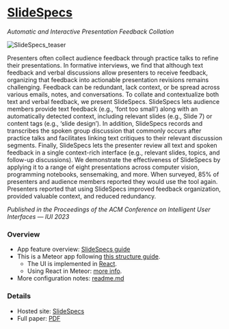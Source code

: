 # [SlideSpecs](https://jeremywrnr.com/SlideSpecs/)

*Automatic and Interactive Presentation Feedback Collation*

![SlideSpecs_teaser](https://user-images.githubusercontent.com/4837429/215202458-d1d09aaa-ddc6-420d-8109-c95e7bc6c93b.jpg)

Presenters often collect audience feedback through practice talks to refine their presentations. In formative interviews, we find that although text feedback and verbal discussions allow presenters to receive feedback, organizing that feedback into actionable presentation revisions remains challenging. Feedback can be redundant, lack context, or be spread across various emails, notes, and conversations. To collate and contextualize both text and verbal feedback, we present SlideSpecs. SlideSpecs lets audience members provide text feedback (e.g., ‘font too small’) along with an automatically detected context, including relevant slides (e.g., Slide 7) or content tags (e.g., ‘slide design’). In addition, SlideSpecs records and transcribes the spoken group discussion that commonly occurs after practice talks and facilitates linking text critiques to their relevant discussion segments. Finally, SlideSpecs lets the presenter review all text and spoken feedback in a single context-rich interface (e.g., relevant slides, topics, and follow-up discussions). We demonstrate the effectiveness of SlideSpecs by applying it to a range of eight presentations across computer vision, programming notebooks, sensemaking, and more. When surveyed, 85% of presenters and audience members reported they would use the tool again. Presenters reported that using SlideSpecs improved feedback organization, provided valuable context, and reduced redundancy.

*Published in the Proceedings of the ACM Conference on Intelligent User Interfaces — IUI 2023*


### Overview

- App feature overview: [SlideSpecs guide](https://slidespecs.berkeley.edu/guide)
- This is a Meteor app following [this structure guide](http://guide.meteor.com/structure.html).
  - The UI is implemented in [React](https://facebook.github.io/react/index.html).
  - Using React in Meteor: [more info](http://guide.meteor.com/v1.3/react.html).
- More configuration notes: [readme.md](https://github.com/BerkeleyHCI/SlideSpecs/blob/main/app/deploy/readme.md)


### Details

- Hosted site: [SlideSpecs](https://slidespecs.berkeley.edu)
- Full paper: [PDF]()
<!-- - Video: [YouTube]() -->
